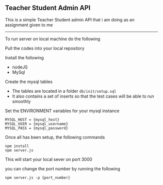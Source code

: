 Teacher Student Admin API 
-
This is a simple Teacher Student admin API that i am doing as an assignment given to me

---

To run server on local machine do the following

Pull the codes into your local repository

Install the following 
- nodeJS
- MySql

Create the mysql tables
- The tables are located in a folder `db/init/setup.sql`
- It also contains a set of inserts so that the test cases will be able to run smoothly

Set the ENVIRONMENT variables for your mysql instance
```
MYSQL_HOST = {mysql_host}
MYSQL_USER = {mysql_username}
MYSQL_PASS = {mysql_password}
```

Once all has been setup, the following commands
```
npm install
npm server.js 
```

This will start your local sever on port 3000

you can change the port number by running the following
```
npm server.js -p {port_number}
```
